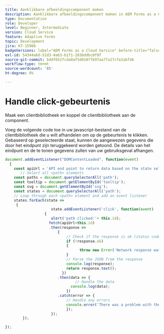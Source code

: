 ```yaml
---
title: Aanklikbare afbeeldingscomponent maken
description: Aanklikbare afbeeldingscomponent maken in AEM Forms as a Cloud Service
type: Documentation
role: Developer
level: Beginner, Intermediate
version: Cloud Service
feature: Adaptive Forms
topic: Development
jira: KT-15968
badgeVersions: label="AEM Forms as a Cloud Service" before-title="false"
exl-id: 54344a6d-51d3-4a63-b1f1-283bddbc0f8f
source-git-commit: b4df652fcda0af5d01077b97aa7fa17cfe2abf4b
workflow-type: tm+mt
source-wordcount: '85'
ht-degree: 0%

---
```


# Handle click-gebeurtenis

Maak een clientbibliotheek en koppel de clientbibliotheek aan de component.

Voeg de volgende code toe in uw javascript-bestand van de clientbibliotheek die u wilt afhandelen om op de gebeurtenis te klikken.
Gebaseerd op geselecteerde staat, kunnen de aangewezen gegevens die door het eindpunt zijn teruggekeerd worden getoond. De details van het eindpunt en de te tonen gegevens zullen van uw gebruiksgeval afhangen.



```javascript
document.addEventListener("DOMContentLoaded", function(event)
  {
    const apiUrl = 'API end point to return data based on the state selected';
       // Select all <path> elements
    const paths = document.querySelectorAll('path');
    const tooltip = document.getElementById('tooltip');
    const svg = document.getElementById('svg');
    const states = document.querySelectorAll('path');
    // Loop through each <path> element and add an event listener
    states.forEach(state =>
     {
                     state.addEventListener('click', function(event)
                  {
                     alert('path clicked:'+ this.id);
                    fetch(apiUrl+this.id)
                    .then(response =>
                        {
                            // Check if the response is ok (status code in the range 200-299)
                            if (!response.ok)
                            {
                                  throw new Error('Network response was not ok ' + response.statusText);
                            }
                            // Parse the JSON from the response
                            console.log(response);
                            return response.text();
                          })
                        .then(data => {
                                // Handle the data
                              console.log(data);
                            })
                        .catch(error => {
                            // Handle any errors
                            console.error('There was a problem with the fetch operation:', error);
                            });
                     });
        });

});
```
